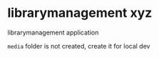 # librarymanagement xyz
librarymanagement application

`media` folder is not created, create it for local dev
